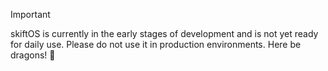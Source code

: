 > [!IMPORTANT]
> skiftOS is currently in the early stages of development and is not yet ready for daily use. Please do not use it in production environments. Here be dragons! 🐉
